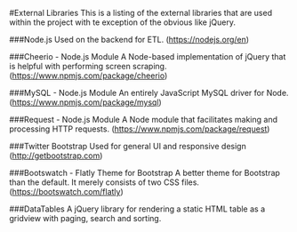 #External Libraries
This is a listing of the external libraries that are used within the project with te exception of the obvious like jQuery.

###Node.js
Used on the backend for ETL.
(https://nodejs.org/en)

###Cheerio - Node.js Module
A Node-based implementation of jQuery that is helpful with performing screen scraping.
(https://www.npmjs.com/package/cheerio)

###MySQL - Node.js Module
An entirely JavaScript MySQL driver for Node.
(https://www.npmjs.com/package/mysql)

###Request - Node.js Module
A Node module that facilitates making and processing HTTP requests.
(https://www.npmjs.com/package/request)

###Twitter Bootstrap
Used for general UI and responsive design
(http://getbootstrap.com)

###Bootswatch - Flatly Theme for Bootstrap
A better theme for Bootstrap than the default. It merely consists of two CSS files.
(https://bootswatch.com/flatly)

###DataTables
A jQuery library for rendering a static HTML table as a gridview with paging, search and sorting.
